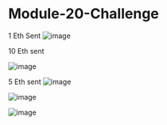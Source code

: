 # Module-20-Challenge
1 Eth Sent 
![image](https://github.com/ZekeH43/Module-20-Challenge/assets/143846311/6187774a-c15e-4aa9-aceb-626d44af6c75)



10 Eth sent

![image](https://github.com/ZekeH43/Module-20-Challenge/assets/143846311/5f87e521-9d3c-4002-a817-2992c1aa9813)




5 Eth sent
![image](https://github.com/ZekeH43/Module-20-Challenge/assets/143846311/457505c5-f203-40b0-85c3-528ffa670182)



![image](https://github.com/ZekeH43/Module-20-Challenge/assets/143846311/ed066c20-aac2-4e1c-9444-ff8d5fe86d32)




![image](https://github.com/ZekeH43/Module-20-Challenge/assets/143846311/1a54d944-19d3-413f-b0e7-92c17403a4e2)
